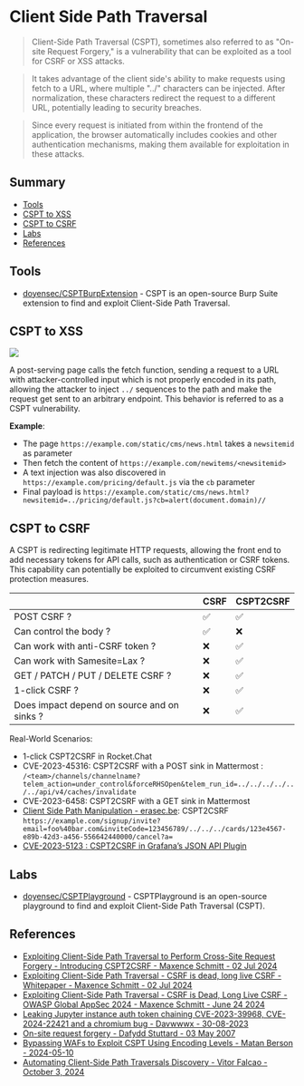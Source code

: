 # Client Side Path Traversal

> Client-Side Path Traversal (CSPT), sometimes also referred to as "On-site Request Forgery," is a vulnerability that can be exploited as a tool for CSRF or XSS attacks.  

> It takes advantage of the client side's ability to make requests using fetch to a URL, where multiple "../" characters can be injected. After normalization, these characters redirect the request to a different URL, potentially leading to security breaches.  

> Since every request is initiated from within the frontend of the application, the browser automatically includes cookies and other authentication mechanisms, making them available for exploitation in these attacks.


## Summary

* [Tools](#tools)
* [CSPT to XSS](#cspt-to-xss)
* [CSPT to CSRF](#cspt-to-xss)
* [Labs](#labs)
* [References](#references)


## Tools

* [doyensec/CSPTBurpExtension](https://github.com/doyensec/CSPTBurpExtension) - CSPT is an open-source Burp Suite extension to find and exploit Client-Side Path Traversal.


## CSPT to XSS

![](https://matanber.com/images/blog/cspt-query-param.png)

A post-serving page calls the fetch function, sending a request to a URL with attacker-controlled input which is not properly encoded in its path, allowing the attacker to inject `../` sequences to the path and make the request get sent to an arbitrary endpoint. This behavior is referred to as a CSPT vulnerability.

**Example**:

* The page `https://example.com/static/cms/news.html` takes a `newsitemid` as parameter
* Then fetch the content of `https://example.com/newitems/<newsitemid>`
* A text injection was also discovered in `https://example.com/pricing/default.js` via the `cb` parameter
* Final payload is `https://example.com/static/cms/news.html?newsitemid=../pricing/default.js?cb=alert(document.domain)//`


## CSPT to CSRF

A CSPT is redirecting legitimate HTTP requests, allowing the front end to add necessary tokens for API calls, such as authentication or CSRF tokens. This capability can potentially be exploited to circumvent existing CSRF protection measures.

|                                             | CSRF               | CSPT2CSRF          |
| ------------------------------------------- | -----------------  | ------------------ |
| POST CSRF ?                                 | :white_check_mark: | :white_check_mark: |
| Can control the body ?                      | :white_check_mark: | :x:                |
| Can work with anti-CSRF token ?             | :x:                | :white_check_mark: |
| Can work with Samesite=Lax ?                | :x:                | :white_check_mark: |
| GET / PATCH / PUT / DELETE CSRF ?           | :x:                | :white_check_mark: |
| 1-click CSRF ?                              | :x:                | :white_check_mark: |
| Does impact depend on source and on sinks ? | :x:                | :white_check_mark: |


Real-World Scenarios:

* 1-click CSPT2CSRF in Rocket.Chat
* CVE-2023-45316: CSPT2CSRF with a POST sink in Mattermost : `/<team>/channels/channelname?telem_action=under_control&forceRHSOpen&telem_run_id=../../../../../../api/v4/caches/invalidate`
* CVE-2023-6458: CSPT2CSRF with a GET sink in Mattermost
* [Client Side Path Manipulation - erasec.be](https://www.erasec.be/blog/client-side-path-manipulation/): CSPT2CSRF `https://example.com/signup/invite?email=foo%40bar.com&inviteCode=123456789/../../../cards/123e4567-e89b-42d3-a456-556642440000/cancel?a=`
* [CVE-2023-5123 : CSPT2CSRF in Grafana’s JSON API Plugin](https://medium.com/@maxime.escourbiac/grafana-cve-2023-5123-write-up-74e1be7ef652) 


## Labs

* [doyensec/CSPTPlayground](https://github.com/doyensec/CSPTPlayground) - CSPTPlayground is an open-source playground to find and exploit Client-Side Path Traversal (CSPT).


## References

- [Exploiting Client-Side Path Traversal to Perform Cross-Site Request Forgery - Introducing CSPT2CSRF - Maxence Schmitt - 02 Jul 2024](https://blog.doyensec.com/2024/07/02/cspt2csrf.html)
- [Exploiting Client-Side Path Traversal - CSRF is dead, long live CSRF - Whitepaper - Maxence Schmitt - 02 Jul 2024](https://www.doyensec.com/resources/Doyensec_CSPT2CSRF_Whitepaper.pdf)
- [Exploiting Client-Side Path Traversal - CSRF is Dead, Long Live CSRF - OWASP Global AppSec 2024 - Maxence Schmitt - June 24 2024](https://www.doyensec.com/resources/Doyensec_CSPT2CSRF_OWASP_Appsec_Lisbon.pdf)
- [Leaking Jupyter instance auth token chaining CVE-2023-39968, CVE-2024-22421 and a chromium bug - Davwwwx - 30-08-2023](https://blog.xss.am/2023/08/cve-2023-39968-jupyter-token-leak/)
- [On-site request forgery - Dafydd Stuttard - 03 May 2007](https://portswigger.net/blog/on-site-request-forgery)
- [Bypassing WAFs to Exploit CSPT Using Encoding Levels - Matan Berson - 2024-05-10](https://matanber.com/blog/cspt-levels)
- [Automating Client-Side Path Traversals Discovery - Vitor Falcao - October 3, 2024](https://vitorfalcao.com/posts/automating-cspt-discovery/)
